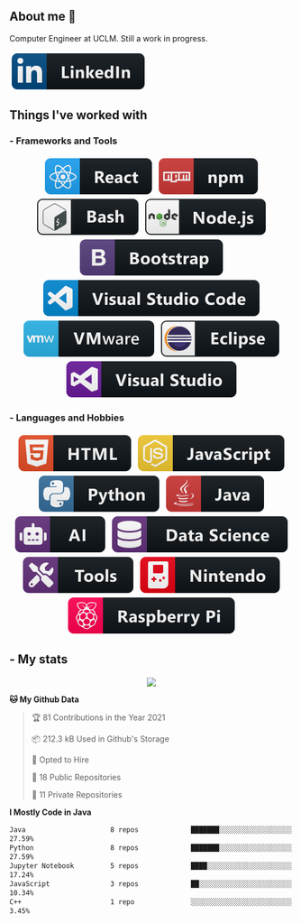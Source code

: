 ## About me 👋

<p align="center">
  <p>Computer Engineer at UCLM. Still a  work in progress. </p>
  <a href="https://www.linkedin.com/in/eduardo-garcia-aparicio-3ba073167/">
    <img src="https://raw.githubusercontent.com/eduardez/eduardez/master/svg/social/linkedin.svg" alt="linkedin" style="vertical-align:top; margin:4px">
  </a>
</p>


## Things I've worked with

### - Frameworks and Tools

<p align="center">
  <!-- For more icons please follow  https://github.com/MikeCodesDotNET/ColoredBadges -->
  <img src="https://raw.githubusercontent.com/eduardez/eduardez/master/svg/dev/frameworks/react.svg" alt="react" style="vertical-align:top; margin:4px">
  <img src="https://raw.githubusercontent.com/eduardez/eduardez/master/svg/dev/services/npm.svg" alt="npm" style="vertical-align:top; margin:4px">
  <img src="https://raw.githubusercontent.com/eduardez/eduardez/master/svg/dev/tools/bash.svg" alt="bash" style="vertical-align:top; margin:4px">  
  <img src="https://raw.githubusercontent.com/eduardez/eduardez/master/svg/dev/frameworks/nodejs.svg" alt="nodejs" style="vertical-align:top; margin:4px">  
  <img src="https://raw.githubusercontent.com/eduardez/eduardez/master/svg/dev/frameworks/bootstrap.svg" alt="bootstrap" style="vertical-align:top; margin:4px">
  <img src="https://raw.githubusercontent.com/eduardez/eduardez/master/svg/dev/tools/visualstudio_code.svg" alt="vscode" style="vertical-align:top; margin:4px">
  <img src="https://raw.githubusercontent.com/eduardez/eduardez/master/svg/dev/tools/vmware.svg" alt="vmware" style="vertical-align:top; margin:4px">
  <img src="https://raw.githubusercontent.com/eduardez/eduardez/master/svg/dev/tools/eclipse.svg" alt="eclipse" style="vertical-align:top; margin:4px">
  <img src="https://raw.githubusercontent.com/eduardez/eduardez/master/svg/dev/tools/visualstudio.svg" alt="visualstudio" style="vertical-align:top; margin:4px">
</p>


### - Languages and Hobbies

<p align="center">
  <!-- For more icons please follow  https://github.com/MikeCodesDotNET/ColoredBadges -->
  <img src="https://raw.githubusercontent.com/eduardez/eduardez/master/svg/dev/languages/html.svg" alt="html" style="vertical-align:top; margin:4px">
  <img src="https://raw.githubusercontent.com/eduardez/eduardez/master/svg/dev/languages/js.svg" alt="js" style="vertical-align:top; margin:4px">
  <img src="https://raw.githubusercontent.com/eduardez/eduardez/master/svg/dev/languages/python.svg" alt="python" style="vertical-align:top; margin:4px">
  <img src="https://raw.githubusercontent.com/eduardez/eduardez/master/svg/dev/languages/java.svg" alt="java" style="vertical-align:top; margin:4px">
  <img src="https://raw.githubusercontent.com/eduardez/eduardez/master/svg/dev/misc/ai.svg" alt="ai" style="vertical-align:top; margin:4px">    
  <img src="https://raw.githubusercontent.com/eduardez/eduardez/master/svg/dev/misc/ds.svg" alt="ds" style="vertical-align:top; margin:4px">
  <img src="https://raw.githubusercontent.com/eduardez/eduardez/master/svg/dev/misc/tools.svg" alt="tools" style="vertical-align:top; margin:4px">    
  <img src="https://raw.githubusercontent.com/eduardez/eduardez/master/svg/dev/misc/nintendo.svg" alt="nintendo" style="vertical-align:top; margin:4px">    
  <img src="https://raw.githubusercontent.com/eduardez/eduardez/master/svg/dev/misc/raspberrypi.svg" alt="raspberrypi" style="vertical-align:top; margin:4px">    
  
</p>

## - My stats
<p align="center">

<img align="center" src="https://github-readme-stats.anuraghazra1.vercel.app/api/top-langs/?username=eduardez&layout=compact&theme=default" />

</p>


<!--START_SECTION:waka-->
**🐱 My Github Data** 

> 🏆 81 Contributions in the Year 2021
 > 
> 📦 212.3 kB Used in Github's Storage 
 > 
> 💼 Opted to Hire
 > 
> 📜 18 Public Repositories 
 > 
> 🔑 11 Private Repositories  
 > 
**I Mostly Code in Java** 

```text
Java                     8 repos             ███████░░░░░░░░░░░░░░░░░░   27.59% 
Python                   8 repos             ███████░░░░░░░░░░░░░░░░░░   27.59% 
Jupyter Notebook         5 repos             ████░░░░░░░░░░░░░░░░░░░░░   17.24% 
JavaScript               3 repos             ██░░░░░░░░░░░░░░░░░░░░░░░   10.34% 
C++                      1 repo              ░░░░░░░░░░░░░░░░░░░░░░░░░   3.45%

```



<!--END_SECTION:waka-->

